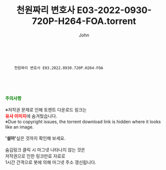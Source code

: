 ﻿---
layout: post
title:  "    천원짜리 변호사 E03-2022-0930-720P-H264-FOA.torrent"
author: John
categories: [ 드라마 ]
tags: [  ]
image:  
description: "    천원짜리 변호사 E03-2022-0930-720P-H264-FOA torrent 정보 공유"
toc: true
toc_sticky: true
---

<br>

        천원짜리 변호사 E03.2022.0930.720P.H264-FOA  
    
<br><br><br>
<p data-ke-size="size16"><b><span style="color: green;">주의사항</span></b><br /><br />※저작권 문제로 인해 토렌트 다운로드 링크는<br /><b><span style="color: red;">유사 이미지</span></b>에 숨겨뒀습니다.<br />※Due to copyright issues, the torrent download link is hidden where it looks like an image.<br /><br /><b>'설마'</b>싶은 것까지 확인해 보세요.<br /><br />숨김링크 클릭 시 마그넷 나타나지 않는 것은<br />저작권으로 인한 링크만료 자료로<br />1시간 간격으로 봇에 의해 마그넷 주소 갱신됩니다.</p>
